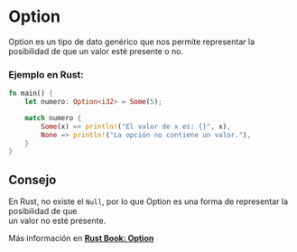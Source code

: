 # Option
Option es un tipo de dato genérico que nos permite representar la posibilidad de que un valor 
esté presente o no.
### Ejemplo en Rust:
```rust
fn main() {
    let numero: Option<i32> = Some(5);

    match numero {
        Some(x) => println!("El valor de x es: {}", x),
        None => println!("La opción no contiene un valor."),
    }
}
```

## Consejo
En Rust, no existe el `Null`, por lo que Option es una forma de representar la posibilidad de que \
un valor no esté presente.

Más información en [**Rust Book: Option**](https://phosphorus-m.github.io/rust-book-es/ch06-01-defining-an-enum.html#el-enum-option-y-sus-ventajas-sobre-los-valores-null)